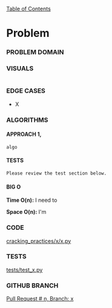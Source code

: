 [Table of Contents](../../README.md)


# Problem

<!-- [Whiteboard approach](X) -->

### PROBLEM DOMAIN


### VISUALS
```
```

### EDGE CASES
- X


### ALGORITHMS

#### APPROACH 1,
```
algo

```


#### TESTS
```
Please review the test section below.
```


#### BIG O
**Time O(n):** I need to

**Space O(n):** I'm

### CODE
[cracking_practices/x/x.py](x.py)


### TESTS
[tests/test_x.py](../../tests/test_x.py)

### GITHUB BRANCH

[Pull Request # n, Branch: x](https://github.com/ilealm/cracking-practices/pull/X)
